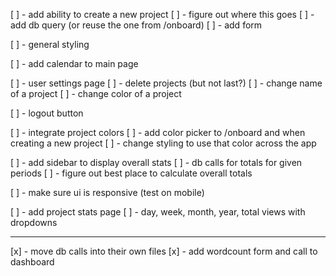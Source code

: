 [ ] - add ability to create a new project
  [ ] - figure out where this goes
  [ ] - add db query (or reuse the one from /onboard)
  [ ] - add form

[ ] - general styling

[ ] - add calendar to main page

[ ] - user settings page
  [ ] - delete projects (but not last?)
  [ ] - change name of a project
  [ ] - change color of a project

[ ] - logout button

[ ] - integrate project colors
  [ ] - add color picker to /onboard and when creating a new project
  [ ] - change styling to use that color across the app

[ ] - add sidebar to display overall stats
  [ ] - db calls for totals for given periods
  [ ] - figure out best place to calculate overall totals

[ ] - make sure ui is responsive (test on mobile)

[ ] - add project stats page
  [ ] - day, week, month, year, total views with dropdowns

----

[x] - move db calls into their own files
[x] - add wordcount form and call to dashboard

